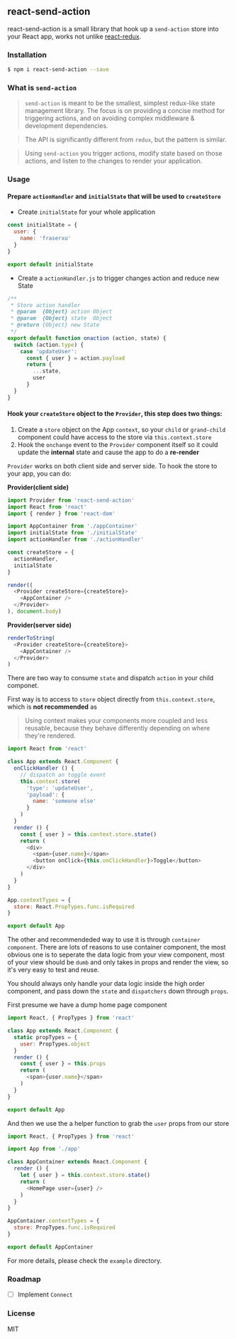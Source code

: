 ## react-send-action

react-send-action is a small library that hook up a `send-action` store into your React app, works not unlike [react-redux](https://github.com/reactjs/react-redux).

### Installation

```sh
$ npm i react-send-action --save
```

### What is `send-action`

> `send-action` is meant to be the smallest, simplest redux-like state management library. The focus is on providing a concise method for triggering actions, and on avoiding complex middleware & development dependencies.

> The API is significantly different from `redux`, but the pattern is similar.

> Using `send-action` you trigger actions, modify state based on those actions, and listen to the changes to render your application.

### Usage

#### Prepare `actionHandler` and `initialState` that will be used to `createStore`

* Create `initialState` for your whole application

```JavaScript
const initialState = {
  user: {
    name: 'fraserxu'
  }
}

export default initialState
```

* Create a `actionHandler.js` to trigger changes action and reduce new State

```JavaScript
/**
 * Store action handler
 * @param  {Object} action Object
 * @param  {Object} state  Object
 * @return {Object} new State
 */
export default function onaction (action, state) {
  switch (action.type) {
    case 'updateUser':
      const { user } = action.payload
      return {
        ...state,
        user
      }
  }
}
```

#### Hook your `createStore` object to the `Provider`, this step does two things:

1. Create a `store` object on the App `context`, so your `child` or `grand-child` component could have access to the store via `this.context.store`
2. Hook the `onchange` event to the `Provider` component itself so it could update the **internal** state and cause the app to do a **re-render**

`Provider` works on both client side and server side. To hook the store to your app, you can do:

**Provider(client side)**

```JavaScript
import Provider from 'react-send-action'
import React from 'react'
import { render } from 'react-dom'

import AppContainer from './appContainer'
import initialState from './initialState'
import actionHandler from './actionHandler'

const createStore = {
  actionHandler,
  initialState
}

render((
  <Provider createStore={createStore}>
    <AppContainer />
  </Provider>
), document.body)

```

**Provider(server side)**

```JavaScript
renderToString(
  <Provider createStore={createStore}>
    <AppContainer />
  </Provider>
)
```

There are two way to consume `state` and dispatch `action` in your child componet.

First way is to access to `store` object directly from `this.context.store`, which is **not recommended** as

> Using context makes your components more coupled and less reusable, because they behave differently depending on where they're rendered.

```JavaScript
import React from 'react'

class App extends React.Component {
  onClickHandler () {
    // dispatch an toggle event
    this.context.store(
      'type': 'updateUser',
      'payload': {
        name: 'someone else'
      }
    )
  }
  render () {
    const { user } = this.context.store.state()
    return (
      <div>
        <span>{user.name}</span>
        <button onClick={this.onClickHandler}>Toggle</button>
      </div>
    )
  }
}

App.contextTypes = {
  store: React.PropTypes.func.isRequired
}

export default App
```

The other and recommendeded way to use it is through `container component`. There are lots of reasons to use container component, the most obvious one is to seperate the data logic from your view component, most of your view should be `dumb` and only takes in props and render the view, so it's very easy to test and reuse.

You should always only handle your data logic inside the high order component, and pass down the `state` and `dispatchers` down through `props`.

First presume we have a dump home page component

```JavaScript
import React, { PropTypes } from 'react'

class App extends React.Component {
  static propTypes = {
    user: PropTypes.object
  }
  render () {
    const { user } = this.props
    return (
      <span>{user.name}</span>
    )
  }
}

export default App
```

And then we use the a helper function to grab the `user` props from our store

```JavaScript
import React, { PropTypes } from 'react'

import App from './app'

class AppContainer extends React.Component {
  render () {
    let { user } = this.context.store.state()
    return (
      <HomePage user={user} />
    )
  }
}

AppContainer.contextTypes = {
  store: PropTypes.func.isRequired
}

export default AppContainer
```

For more details, please check the `example` directory.

### Roadmap

- [ ] Implement `Connect`

### License

MIT
